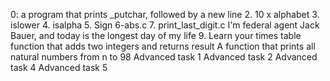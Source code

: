 0: a program that prints _putchar, followed by a new line
2. 10 x alphabet
3. islower
4. isalpha
5. Sign
6-abs.c
7. print_last_digit.c
I'm federal agent Jack Bauer, and today is the longest day of my life
9. Learn your times table
function that adds two integers and returns result
A function that prints all natural numbers from n to 98
Advanced task 1
Advanced task 2
Advanced task 4
Advanced task 5

